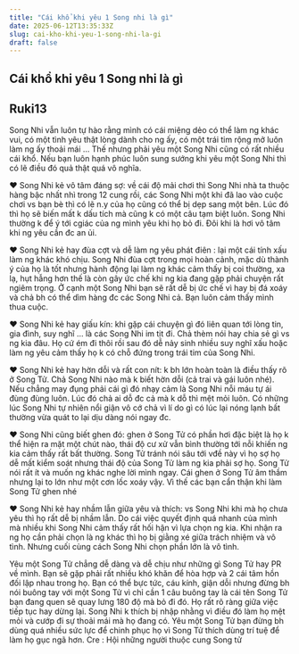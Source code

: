 ```yaml
---
title: "Cái khổ khi yêu 1 Song nhi là gì"
date: 2025-06-12T13:35:33Z
slug: cai-kho-khi-yeu-1-song-nhi-la-gi
draft: false
---
```


## Cái khổ khi yêu 1 Song nhi là gì

## Ruki13

Song Nhi vẫn luôn tự hào rằng mình có cái miệng dẻo có thể làm ng khác vui, có một tình yêu thật lòng dành cho ng ấy, có một trái tim rộng mở luôn làm ng ấy thoải mái … Thế nhưng phải yêu một Song Nhi cũng có rất nhiều cái khổ. Nếu bạn luôn hạnh phúc luôn sung sướng khi yêu một Song Nhi thì có lẽ điều đó quả thật quá vô nghĩa.

♥ Song Nhi kẻ vô tâm đáng sợ: về cái độ mải chơi thì Song Nhi nhà ta thuộc hàng bậc nhất nhì trong 12 cung rồi, các Song Nhi một khi đã lao vào cuộc chơi vs bạn bè thì có lẽ n.y của họ cũng có thể bị dẹp sang một bên. Lúc đó thì họ sẽ biến mất k dấu tích mà cũng k có một câu tạm biệt luôn. Song Nhi thường k để ý tới cgiác của ng mình yêu khi họ bỏ đi. Đôi khi là hơi vô tâm khi ng yêu cần đc an ủi.

♥ Song Nhi kẻ hay đùa cợt và dễ làm ng yêu phát điên : lại một cái tính xấu làm ng khác khó chịu. Song Nhi đùa cợt trong mọi hoàn cảnh, mặc dù thành ý của họ là tốt nhưng hành động lại làm ng khác cảm thấy bị coi thường, xa lạ, hụt hẫng hơn thế là còn gây ức chế khi ng kia đang gặp phải chuyện rất ngiêm trọng. Ở cạnh một Song Nhi bạn sẽ rất dễ bị ức chế vì hay bị đá xoáy và chả bh có thể dìm hàng đc các Song Nhi cả. Bạn luôn cảm thấy mình thua cuộc.

♥ Song Nhi kẻ hay giấu kín: khi gặp cái chuyện gì đó liên quan tới lòng tin, gia đình, suy nghĩ … là các Song Nhi im tịt đi. Chả thèm nói hay chia sẻ gì vs ng kia đâu. Họ cứ ém đi thôi rồi sau đó dễ nảy sinh nhiều suy nghĩ xấu hoặc làm ng yêu cảm thấy họ k có chỗ đứng trong trái tim của Song Nhi. 

♥ Song Nhi kẻ hay hờn dỗi và rất con nít: k bh lớn hoàn toàn là điều thấy rõ ở Song Tử. Chả Song Nhi nào mà k biết hờn dỗi (cả trai và gái luôn nhé). Nếu chẳng may đụng phải cái gì đó nhạy cảm là Song Nhi nỗi máu tự ái đùng đùng luôn. Lúc đó chả ai dỗ đc cả mà k dỗ thì mệt mỏi luôn. Có những lúc Song Nhi tự nhiên nổi giận vô cớ chả vì lí do gì có lúc lại nóng lạnh bất thường vừa quát to lại dịu dàng nói ngay đc. 

♥ Song Nhi cũng biết ghen đó: ghen ở Song Tử có phần hơi đặc biệt là họ k thể hiện ra mặt một chút nào, thái độ cư xử vẫn bình thường tới nỗi khiến ng kia cảm thấy rất bất thường. Song Tử tránh nói sâu tới vđề này vì họ sợ họ dễ mất kiểm soát nhưng thái độ của Song Tử làm ng kia phải sợ họ. Song Tử nói rất ít và muốn ng khác nghe lời mình ngay. Cái ghen ở Song Tử âm thầm nhưng lại to lớn như một cơn lốc xoáy vậy. Vì thế các bạn cẩn thận khi làm Song Tử ghen nhé 

♥ Song Nhi kẻ hay nhầm lẫn giữa yêu và thích: vs Song Nhi khi mà họ chưa yêu thì họ rất dễ bị nhầm lẫn. Do cái việc quyết định quá nhanh của mình mà nhiều khi Song Nhi cảm thấy rất hối hận vì lựa chọn ng kia. Khi nhận ra ng họ cần phải chọn là ng khác thì họ bị giằng xé giữa trách nhiệm và vô tình. Nhưng cuối cùng cách Song Nhi chọn phần lớn là vô tình. 

Yêu một Song Tử chẳng dễ dàng và dễ chịu như những gì Song Tử hay PR về mình. Bạn sẽ gặp phải rất nhiều khó khăn để hòa hợp và 2 cái tâm hồn đối lập nhau trong họ. Bạn có thể bực tức, cáu kính, giận dỗi nhưng đừng bh nói buông tay với một Song Tử vì chỉ cần 1 câu buông tay là cái tên Song Tử bạn đang quen sẽ quay lưng 180 độ mà bỏ đi đó. Họ rất rõ ràng giữa việc tiếp tục hay dừng lại. Song Nhi k thích bị nhập nhằng vì điều đó làm họ mệt mỏi và cướp đi sự thoải mái mà họ đang có. Yêu một Song Tử bạn đừng bh dùng quá nhiều sức lực để chinh phục họ vì Song Tử thích dùng trí tuệ để làm họ gục ngã hơn.                                                                                                                                                                               Cre : Hội những người thuộc cung Song tử